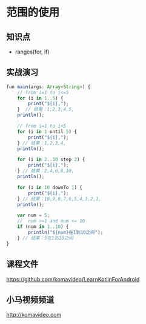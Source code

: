 范围的使用
========

## 知识点

* ranges(for, if)

## 实战演习

~~~js
fun main(args: Array<String>) {
    // from i=1 to i<=5
    for (i in 1..5) {
        print("${i},");
    }  // 结果：1,2,3,4,5,
    println();

    // from i=1 to i<5
    for (i in 1 until 5) {
        print("${i},");
    } // 结果：1,2,3,4,
    println();

    for (i in 2..10 step 2) {
        print("${i},");
    } // 结果：2,4,6,8,10,
    println();

    for (i in 10 downTo 1) {
        print("${i},");
    } // 结果：10,9,8,7,6,5,4,3,2,1,
    println();

    var num = 5;
    //  num >=1 and num <= 10
    if (num in 1..10) {
        println("${num}在1到10之间");
    } // 结果：5在1到10之间
}
~~~

## 课程文件

https://github.com/komavideo/LearnKotlinForAndroid

## 小马视频频道

http://komavideo.com
